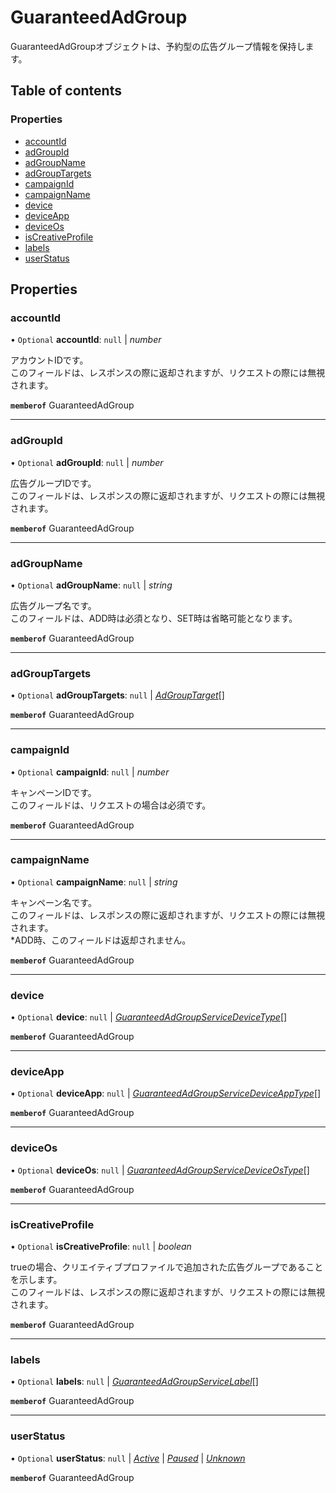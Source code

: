 # GuaranteedAdGroup


<div lang=\"ja\">GuaranteedAdGroupオブジェクトは、予約型の広告グループ情報を保持します。</div> 

## Table of contents

### Properties

- [accountId](guaranteedadgroup.md#accountid)
- [adGroupId](guaranteedadgroup.md#adgroupid)
- [adGroupName](guaranteedadgroup.md#adgroupname)
- [adGroupTargets](guaranteedadgroup.md#adgrouptargets)
- [campaignId](guaranteedadgroup.md#campaignid)
- [campaignName](guaranteedadgroup.md#campaignname)
- [device](guaranteedadgroup.md#device)
- [deviceApp](guaranteedadgroup.md#deviceapp)
- [deviceOs](guaranteedadgroup.md#deviceos)
- [isCreativeProfile](guaranteedadgroup.md#iscreativeprofile)
- [labels](guaranteedadgroup.md#labels)
- [userStatus](guaranteedadgroup.md#userstatus)

## Properties

### accountId

• `Optional` **accountId**: ``null`` \| *number*

<div lang=\"ja\"> アカウントIDです。<br> このフィールドは、レスポンスの際に返却されますが、リクエストの際には無視されます。 </div> 

**`memberof`** GuaranteedAdGroup

___

### adGroupId

• `Optional` **adGroupId**: ``null`` \| *number*

<div lang=\"ja\"> 広告グループIDです。<br> このフィールドは、レスポンスの際に返却されますが、リクエストの際には無視されます。 </div> 

**`memberof`** GuaranteedAdGroup

___

### adGroupName

• `Optional` **adGroupName**: ``null`` \| *string*

<div lang=\"ja\"> 広告グループ名です。<br> このフィールドは、ADD時は必須となり、SET時は省略可能となります。 </div> 

**`memberof`** GuaranteedAdGroup

___

### adGroupTargets

• `Optional` **adGroupTargets**: ``null`` \| [*AdGroupTarget*](adgrouptarget.md)[]

**`memberof`** GuaranteedAdGroup

___

### campaignId

• `Optional` **campaignId**: ``null`` \| *number*

<div lang=\"ja\"> キャンペーンIDです。<br> このフィールドは、リクエストの場合は必須です。 </div> 

**`memberof`** GuaranteedAdGroup

___

### campaignName

• `Optional` **campaignName**: ``null`` \| *string*

<div lang=\"ja\"> キャンペーン名です。<br> このフィールドは、レスポンスの際に返却されますが、リクエストの際には無視されます。<br> *ADD時、このフィールドは返却されません。 </div> 

**`memberof`** GuaranteedAdGroup

___

### device

• `Optional` **device**: ``null`` \| [*GuaranteedAdGroupServiceDeviceType*](./enums/guaranteedadgroupservicedevicetype.md)[]

**`memberof`** GuaranteedAdGroup

___

### deviceApp

• `Optional` **deviceApp**: ``null`` \| [*GuaranteedAdGroupServiceDeviceAppType*](./enums/guaranteedadgroupservicedeviceapptype.md)[]

**`memberof`** GuaranteedAdGroup

___

### deviceOs

• `Optional` **deviceOs**: ``null`` \| [*GuaranteedAdGroupServiceDeviceOsType*](./enums/guaranteedadgroupservicedeviceostype.md)[]

**`memberof`** GuaranteedAdGroup

___

### isCreativeProfile

• `Optional` **isCreativeProfile**: ``null`` \| *boolean*

<div lang=\"ja\"> trueの場合、クリエイティブプロファイルで追加された広告グループであることを示します。<br> このフィールドは、レスポンスの際に返却されますが、リクエストの際には無視されます。 </div> 

**`memberof`** GuaranteedAdGroup

___

### labels

• `Optional` **labels**: ``null`` \| [*GuaranteedAdGroupServiceLabel*](guaranteedadgroupservicelabel.md)[]

**`memberof`** GuaranteedAdGroup

___

### userStatus

• `Optional` **userStatus**: ``null`` \| [*Active*](./enums/guaranteedadgroupserviceuserstatus.md#active) \| [*Paused*](./enums/guaranteedadgroupserviceuserstatus.md#paused) \| [*Unknown*](./enums/guaranteedadgroupserviceuserstatus.md#unknown)

**`memberof`** GuaranteedAdGroup
